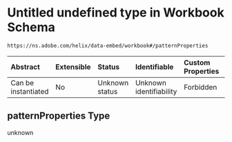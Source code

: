 # Untitled undefined type in Workbook Schema

```txt
https://ns.adobe.com/helix/data-embed/workbook#/patternProperties
```



| Abstract            | Extensible | Status         | Identifiable            | Custom Properties | Additional Properties | Access Restrictions | Defined In                                                           |
| :------------------ | :--------- | :------------- | :---------------------- | :---------------- | :-------------------- | :------------------ | :------------------------------------------------------------------- |
| Can be instantiated | No         | Unknown status | Unknown identifiability | Forbidden         | Allowed               | none                | [workbook.schema.json*](workbook.schema.json "open original schema") |

## patternProperties Type

unknown
